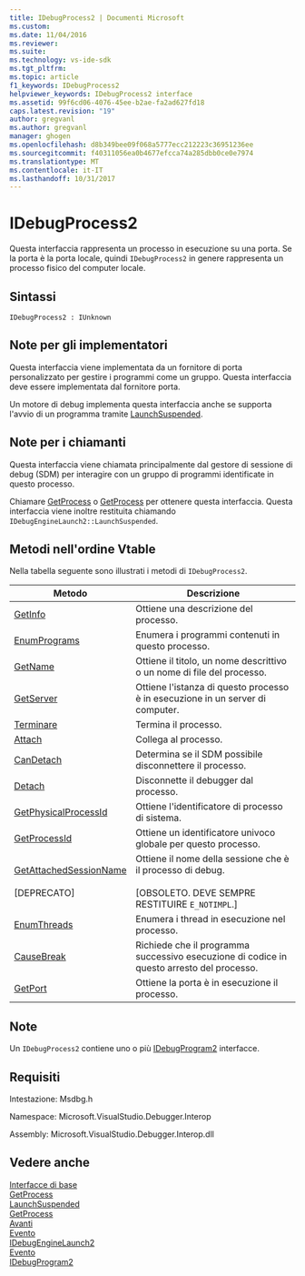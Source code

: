 ```yaml
---
title: IDebugProcess2 | Documenti Microsoft
ms.custom: 
ms.date: 11/04/2016
ms.reviewer: 
ms.suite: 
ms.technology: vs-ide-sdk
ms.tgt_pltfrm: 
ms.topic: article
f1_keywords: IDebugProcess2
helpviewer_keywords: IDebugProcess2 interface
ms.assetid: 99f6cd06-4076-45ee-b2ae-fa2ad627fd18
caps.latest.revision: "19"
author: gregvanl
ms.author: gregvanl
manager: ghogen
ms.openlocfilehash: d8b349bee09f068a5777ecc212223c36951236ee
ms.sourcegitcommit: f40311056ea0b4677efcca74a285dbb0ce0e7974
ms.translationtype: MT
ms.contentlocale: it-IT
ms.lasthandoff: 10/31/2017
---
```

# <a name="idebugprocess2"></a>IDebugProcess2
Questa interfaccia rappresenta un processo in esecuzione su una porta. Se la porta è la porta locale, quindi `IDebugProcess2` in genere rappresenta un processo fisico del computer locale.  
  
## <a name="syntax"></a>Sintassi  
  
```  
IDebugProcess2 : IUnknown  
```  
  
## <a name="notes-for-implementers"></a>Note per gli implementatori  
 Questa interfaccia viene implementata da un fornitore di porta personalizzato per gestire i programmi come un gruppo. Questa interfaccia deve essere implementata dal fornitore porta.  
  
 Un motore di debug implementa questa interfaccia anche se supporta l'avvio di un programma tramite [LaunchSuspended](../../../extensibility/debugger/reference/idebugenginelaunch2-launchsuspended.md).  
  
## <a name="notes-for-callers"></a>Note per i chiamanti  
 Questa interfaccia viene chiamata principalmente dal gestore di sessione di debug (SDM) per interagire con un gruppo di programmi identificate in questo processo.  
  
 Chiamare [GetProcess](../../../extensibility/debugger/reference/idebugprogram2-getprocess.md) o [GetProcess](../../../extensibility/debugger/reference/idebugport2-getprocess.md) per ottenere questa interfaccia. Questa interfaccia viene inoltre restituita chiamando `IDebugEngineLaunch2::LaunchSuspended`.  
  
## <a name="methods-in-vtable-order"></a>Metodi nell'ordine Vtable  
 Nella tabella seguente sono illustrati i metodi di `IDebugProcess2`.  
  
|Metodo|Descrizione|  
|------------|-----------------|  
|[GetInfo](../../../extensibility/debugger/reference/idebugprocess2-getinfo.md)|Ottiene una descrizione del processo.|  
|[EnumPrograms](../../../extensibility/debugger/reference/idebugprocess2-enumprograms.md)|Enumera i programmi contenuti in questo processo.|  
|[GetName](../../../extensibility/debugger/reference/idebugprocess2-getname.md)|Ottiene il titolo, un nome descrittivo o un nome di file del processo.|  
|[GetServer](../../../extensibility/debugger/reference/idebugprocess2-getserver.md)|Ottiene l'istanza di questo processo è in esecuzione in un server di computer.|  
|[Terminare](../../../extensibility/debugger/reference/idebugprocess2-terminate.md)|Termina il processo.|  
|[Attach](../../../extensibility/debugger/reference/idebugprocess2-attach.md)|Collega al processo.|  
|[CanDetach](../../../extensibility/debugger/reference/idebugprocess2-candetach.md)|Determina se il SDM possibile disconnettere il processo.|  
|[Detach](../../../extensibility/debugger/reference/idebugprocess2-detach.md)|Disconnette il debugger dal processo.|  
|[GetPhysicalProcessId](../../../extensibility/debugger/reference/idebugprocess2-getphysicalprocessid.md)|Ottiene l'identificatore di processo di sistema.|  
|[GetProcessId](../../../extensibility/debugger/reference/idebugprocess2-getprocessid.md)|Ottiene un identificatore univoco globale per questo processo.|  
|[GetAttachedSessionName](../../../extensibility/debugger/reference/idebugprocess2-getattachedsessionname.md)<br /><br /> [DEPRECATO]|Ottiene il nome della sessione che è il processo di debug.<br /><br /> [OBSOLETO. DEVE SEMPRE RESTITUIRE `E_NOTIMPL`.]|  
|[EnumThreads](../../../extensibility/debugger/reference/idebugprocess2-enumthreads.md)|Enumera i thread in esecuzione nel processo.|  
|[CauseBreak](../../../extensibility/debugger/reference/idebugprocess2-causebreak.md)|Richiede che il programma successivo esecuzione di codice in questo arresto del processo.|  
|[GetPort](../../../extensibility/debugger/reference/idebugprocess2-getport.md)|Ottiene la porta è in esecuzione il processo.|  
  
## <a name="remarks"></a>Note  
 Un `IDebugProcess2` contiene uno o più [IDebugProgram2](../../../extensibility/debugger/reference/idebugprogram2.md) interfacce.  
  
## <a name="requirements"></a>Requisiti  
 Intestazione: Msdbg.h  
  
 Namespace: Microsoft.VisualStudio.Debugger.Interop  
  
 Assembly: Microsoft.VisualStudio.Debugger.Interop.dll  
  
## <a name="see-also"></a>Vedere anche  
 [Interfacce di base](../../../extensibility/debugger/reference/core-interfaces.md)   
 [GetProcess](../../../extensibility/debugger/reference/idebugport2-getprocess.md)   
 [LaunchSuspended](../../../extensibility/debugger/reference/idebugenginelaunch2-launchsuspended.md)   
 [GetProcess](../../../extensibility/debugger/reference/idebugprogram2-getprocess.md)   
 [Avanti](../../../extensibility/debugger/reference/ienumdebugprocesses2-next.md)   
 [Evento](../../../extensibility/debugger/reference/idebugportevents2-event.md)   
 [IDebugEngineLaunch2](../../../extensibility/debugger/reference/idebugenginelaunch2.md)   
 [Evento](../../../extensibility/debugger/reference/idebugeventcallback2-event.md)   
 [IDebugProgram2](../../../extensibility/debugger/reference/idebugprogram2.md)